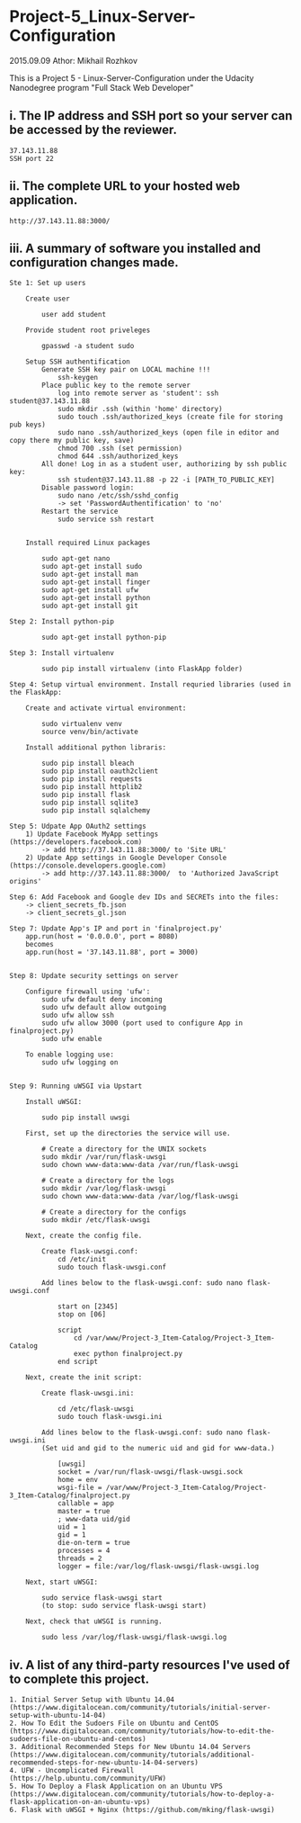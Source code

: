 # Project-5_Linux-Server-Configuration
2015.09.09
Athor: Mikhail Rozhkov


This is a Project 5 - Linux-Server-Configuration under the Udacity Nanodegree program "Full Stack Web Developer"


i. The IP address and SSH port so your server can be accessed by the reviewer.
---------------------------- 
	37.143.11.88 
	SSH port 22


ii. The complete URL to your hosted web application.
---------------------------- 
	http://37.143.11.88:3000/


iii. A summary of software you installed and configuration changes made.
---------------------------- 
	Ste 1: Set up users 
	
		Create user

			user add student

		Provide student root priveleges 
		
			gpasswd -a student sudo

		Setup SSH authentification 
			Generate SSH key pair on LOCAL machine !!! 
				ssh-keygen
			Place public key to the remote server 
				log into remote server as 'student': ssh student@37.143.11.88
				sudo mkdir .ssh (within 'home' directory)
				sudo touch .ssh/authorized_keys (create file for storing pub keys)
				sudo nano .ssh/authorized_keys (open file in editor and copy there my public key, save)
				chmod 700 .ssh (set permission)
				chmod 644 .ssh/authorized_keys
			All done! Log in as a student user, authorizing by ssh public key:
				ssh student@37.143.11.88 -p 22 -i [PATH_TO_PUBLIC_KEY]
			Disable password login:
				sudo nano /etc/ssh/sshd_config
				-> set 'PasswordAuthentification' to 'no'
			Restart the service
				sudo service ssh restart


		Install required Linux packages 

			sudo apt-get nano
			sudo apt-get install sudo
			sudo apt-get install man
			sudo apt-get install finger
			sudo apt-get install ufw
			sudo apt-get install python
			sudo apt-get install git

	Step 2: Install python-pip
			
			sudo apt-get install python-pip 
		
	Step 3: Install virtualenv

			sudo pip install virtualenv (into FlaskApp folder)

	Step 4: Setup virtual environment. Install requried libraries (used in the FlaskApp:
		
		Create and activate virtual environment:

			sudo virtualenv venv
			source venv/bin/activate 

		Install additional python libraris:

			sudo pip install bleach
			sudo pip install oauth2client
			sudo pip install requests
			sudo pip install httplib2
			sudo pip install flask
			sudo pip install sqlite3
			sudo pip install sqlalchemy

	Step 5: Udpate App OAuth2 settings 
		1) Update Facebook MyApp settings (https://developers.facebook.com)
			-> add http://37.143.11.88:3000/ to 'Site URL'
		2) Update App settings in Google Developer Console (https://console.developers.google.com)
			-> add http://37.143.11.88:3000/  to 'Authorized JavaScript origins'

	Step 6: Add Facebook and Google dev IDs and SECRETs into the files: 
		-> client_secrets_fb.json
		-> client_secrets_gl.json

	Step 7: Update App's IP and port in 'finalproject.py'
		app.run(host = '0.0.0.0', port = 8080)
		becomes
		app.run(host = '37.143.11.88', port = 3000)


	Step 8: Update security settings on server

		Configure firewall using 'ufw':
			sudo ufw default deny incoming
			sudo ufw default allow outgoing
			sudo ufw allow ssh
			sudo ufw allow 3000 (port used to configure App in finalproject.py)
			sudo ufw enable 

		To enable logging use:
			sudo ufw logging on


	Step 9: Running uWSGI via Upstart

		Install uWSGI: 

			sudo pip install uwsgi

		First, set up the directories the service will use.

			# Create a directory for the UNIX sockets
			sudo mkdir /var/run/flask-uwsgi
			sudo chown www-data:www-data /var/run/flask-uwsgi

			# Create a directory for the logs
			sudo mkdir /var/log/flask-uwsgi
			sudo chown www-data:www-data /var/log/flask-uwsgi

			# Create a directory for the configs
			sudo mkdir /etc/flask-uwsgi

		Next, create the config file.

			Create flask-uwsgi.conf: 
				cd /etc/init
				sudo touch flask-uwsgi.conf

			Add lines below to the flask-uwsgi.conf: sudo nano flask-uwsgi.conf

				start on [2345]
				stop on [06]

				script
				    cd /var/www/Project-3_Item-Catalog/Project-3_Item-Catalog
				    exec python finalproject.py
				end script

		Next, create the init script:

			Create flask-uwsgi.ini: 

				cd /etc/flask-uwsgi
				sudo touch flask-uwsgi.ini

			Add lines below to the flask-uwsgi.conf: sudo nano flask-uwsgi.ini
			(Set uid and gid to the numeric uid and gid for www-data.)
				
				[uwsgi]
				socket = /var/run/flask-uwsgi/flask-uwsgi.sock
				home = env
				wsgi-file = /var/www/Project-3_Item-Catalog/Project-3_Item-Catalog/finalproject.py
				callable = app 
				master = true
				; www-data uid/gid
				uid = 1
				gid = 1
				die-on-term = true
				processes = 4
				threads = 2
				logger = file:/var/log/flask-uwsgi/flask-uwsgi.log
		
		Next, start uWSGI:

			sudo service flask-uwsgi start
			(to stop: sudo service flask-uwsgi start)

		Next, check that uWSGI is running.

			sudo less /var/log/flask-uwsgi/flask-uwsgi.log


iv. A list of any third-party resources I've used of to complete this project.
---------------------------- 
	1. Initial Server Setup with Ubuntu 14.04 (https://www.digitalocean.com/community/tutorials/initial-server-setup-with-ubuntu-14-04)
	2. How To Edit the Sudoers File on Ubuntu and CentOS (https://www.digitalocean.com/community/tutorials/how-to-edit-the-sudoers-file-on-ubuntu-and-centos)
	3. Additional Recommended Steps for New Ubuntu 14.04 Servers (https://www.digitalocean.com/community/tutorials/additional-recommended-steps-for-new-ubuntu-14-04-servers)
	4. UFW - Uncomplicated Firewall (https://help.ubuntu.com/community/UFW)
	5. How To Deploy a Flask Application on an Ubuntu VPS (https://www.digitalocean.com/community/tutorials/how-to-deploy-a-flask-application-on-an-ubuntu-vps)
	6. Flask with uWSGI + Nginx (https://github.com/mking/flask-uwsgi)